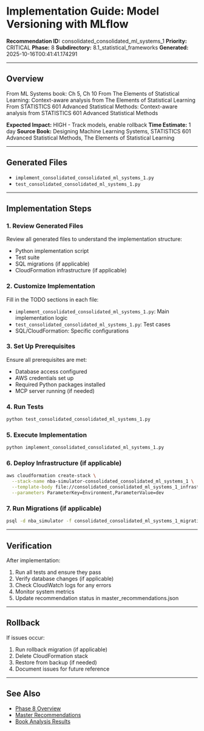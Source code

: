 # Implementation Guide: Model Versioning with MLflow

**Recommendation ID:** consolidated_consolidated_ml_systems_1
**Priority:** CRITICAL
**Phase:** 8
**Subdirectory:** 8.1_statistical_frameworks
**Generated:** 2025-10-16T00:41:41.174291

---

## Overview

From ML Systems book: Ch 5, Ch 10 From The Elements of Statistical Learning: Context-aware analysis from The Elements of Statistical Learning From STATISTICS 601 Advanced Statistical Methods: Context-aware analysis from STATISTICS 601 Advanced Statistical Methods

**Expected Impact:** HIGH - Track models, enable rollback
**Time Estimate:** 1 day
**Source Book:** Designing Machine Learning Systems, STATISTICS 601 Advanced Statistical Methods, The Elements of Statistical Learning

---

## Generated Files

- `implement_consolidated_consolidated_ml_systems_1.py`
- `test_consolidated_consolidated_ml_systems_1.py`

---

## Implementation Steps

### 1. Review Generated Files

Review all generated files to understand the implementation structure:
- Python implementation script
- Test suite
- SQL migrations (if applicable)
- CloudFormation infrastructure (if applicable)

### 2. Customize Implementation

Fill in the TODO sections in each file:
- `implement_consolidated_consolidated_ml_systems_1.py`: Main implementation logic
- `test_consolidated_consolidated_ml_systems_1.py`: Test cases
- SQL/CloudFormation: Specific configurations

### 3. Set Up Prerequisites

Ensure all prerequisites are met:
- Database access configured
- AWS credentials set up
- Required Python packages installed
- MCP server running (if needed)

### 4. Run Tests

```bash
python test_consolidated_consolidated_ml_systems_1.py
```

### 5. Execute Implementation

```bash
python implement_consolidated_consolidated_ml_systems_1.py
```

### 6. Deploy Infrastructure (if applicable)

```bash
aws cloudformation create-stack \
  --stack-name nba-simulator-consolidated_consolidated_ml_systems_1 \
  --template-body file://consolidated_consolidated_ml_systems_1_infrastructure.yaml \
  --parameters ParameterKey=Environment,ParameterValue=dev
```

### 7. Run Migrations (if applicable)

```bash
psql -d nba_simulator -f consolidated_consolidated_ml_systems_1_migration.sql
```

---

## Verification

After implementation:
1. Run all tests and ensure they pass
2. Verify database changes (if applicable)
3. Check CloudWatch logs for any errors
4. Monitor system metrics
5. Update recommendation status in master_recommendations.json

---

## Rollback

If issues occur:
1. Run rollback migration (if applicable)
2. Delete CloudFormation stack
3. Restore from backup (if needed)
4. Document issues for future reference

---

## See Also

- [Phase 8 Overview](/Users/ryanranft/nba-simulator-aws/docs/phases/phase_8/)
- [Master Recommendations](/Users/ryanranft/nba-mcp-synthesis/analysis_results/master_recommendations.json)
- [Book Analysis Results](/Users/ryanranft/nba-mcp-synthesis/analysis_results/)
